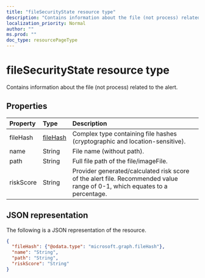 ```yaml
---
title: "fileSecurityState resource type"
description: "Contains information about the file (not process) related to the alert."
localization_priority: Normal
author: ""
ms.prod: ""
doc_type: resourcePageType
---
```


# fileSecurityState resource type

Contains information about the file (not process) related to the alert.

## Properties

| Property   | Type|Description|
|:---------------|:--------|:----------|
|fileHash|[fileHash](filehash.md)|Complex type containing file hashes (cryptographic and location-sensitive).|
|name|String|File name (without path).|
|path|String|Full file path of the file/imageFile.|
|riskScore|String|Provider generated/calculated risk score of the alert file. Recommended value range of 0-1, which equates to a percentage.|

## JSON representation

The following is a JSON representation of the resource.

<!-- {
  "blockType": "resource",
  "optionalProperties": [

  ],
  "@odata.type": "microsoft.graph.fileSecurityState"
}-->

```json
{
  "fileHash": {"@odata.type": "microsoft.graph.fileHash"},
  "name": "String",
  "path": "String",
  "riskScore": "String"
}

```

<!-- uuid: 8fcb5dbc-d5aa-4681-8e31-b001d5168d79
2015-10-25 14:57:30 UTC -->
<!-- {
  "type": "#page.annotation",
  "description": "fileSecurityState resource",
  "keywords": "",
  "section": "documentation",
  "tocPath": ""
}-->
